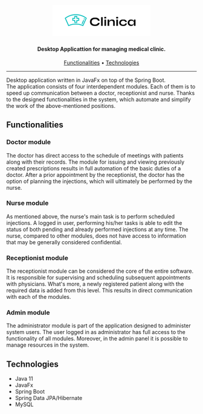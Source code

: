 <h1 align="center">
  <img src="logo.jpg" alt="Medical clinic" width="260px"></a>
  <br>
</h1>

<h4 align="center">Desktop Applicattion for managing medical clinic.</h4>

<p align="center">
  <a href="#functionalities">Functionalities</a> •
  <a href="#technologies">Technologies</a> 
</p>

---


Desktop application written in JavaFx on top of the Spring Boot.</br>
The application consists of four interdependent modules. Each of them is to speed up communication between a doctor, receptionist and nurse. 
Thanks to the designed functionalities in the system, which automate and simplify the work of the above-mentioned positions.

## Functionalities

### Doctor module
The doctor has direct access to the schedule of meetings with patients along with their records. 
The module for issuing and viewing previously created prescriptions results in full automation of the basic duties of a doctor. 
After a prior appointment by the receptionist, the doctor has the option of planning the injections, which will ultimately be performed by the nurse.

### Nurse module
As mentioned above, the nurse's main task is to perform scheduled injections. 
A logged in user, performing his/her tasks is able to edit the status of both pending and already performed injections at any time. 
The nurse, compared to other modules, does not have access to information that may be generally considered confidential.

### Receptionist module
The receptionist module can be considered the core of the entire software. It is responsible for supervising and scheduling subsequent appointments with physicians. 
What's more, a newly registered patient along with the required data is added from this level. This results in direct communication with each of the modules.

### Admin module
The administrator module is part of the application designed to administer system users.
The user logged in as administrator has full access to the functionality of all modules. 
Moreover, in the admin panel it is possible to manage resources in the system.

## Technologies

- Java 11
- JavaFx
- Spring Boot
- Spring Data JPA/Hibernate
- MySQL
